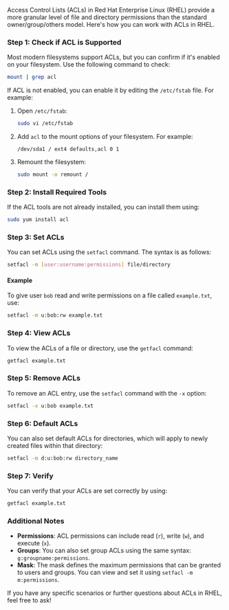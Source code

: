 Access Control Lists (ACLs) in Red Hat Enterprise Linux (RHEL) provide a more granular level of file and directory permissions than the standard owner/group/others model. Here's how you can work with ACLs in RHEL.

### Step 1: Check if ACL is Supported

Most modern filesystems support ACLs, but you can confirm if it's enabled on your filesystem. Use the following command to check:

```bash
mount | grep acl
```

If ACL is not enabled, you can enable it by editing the `/etc/fstab` file. For example:

1. Open `/etc/fstab`:

   ```bash
   sudo vi /etc/fstab
   ```

2. Add `acl` to the mount options of your filesystem. For example:

   ```
   /dev/sda1 / ext4 defaults,acl 0 1
   ```

3. Remount the filesystem:

   ```bash
   sudo mount -o remount /
   ```

### Step 2: Install Required Tools

If the ACL tools are not already installed, you can install them using:

```bash
sudo yum install acl
```

### Step 3: Set ACLs

You can set ACLs using the `setfacl` command. The syntax is as follows:

```bash
setfacl -m [user:username:permissions] file/directory
```

#### Example

To give user `bob` read and write permissions on a file called `example.txt`, use:

```bash
setfacl -m u:bob:rw example.txt
```

### Step 4: View ACLs

To view the ACLs of a file or directory, use the `getfacl` command:

```bash
getfacl example.txt
```

### Step 5: Remove ACLs

To remove an ACL entry, use the `setfacl` command with the `-x` option:

```bash
setfacl -x u:bob example.txt
```

### Step 6: Default ACLs

You can also set default ACLs for directories, which will apply to newly created files within that directory:

```bash
setfacl -m d:u:bob:rw directory_name
```

### Step 7: Verify

You can verify that your ACLs are set correctly by using:

```bash
getfacl example.txt
```

### Additional Notes

- **Permissions**: ACL permissions can include read (`r`), write (`w`), and execute (`x`).
- **Groups**: You can also set group ACLs using the same syntax: `g:groupname:permissions`.
- **Mask**: The mask defines the maximum permissions that can be granted to users and groups. You can view and set it using `setfacl -m m:permissions`.

If you have any specific scenarios or further questions about ACLs in RHEL, feel free to ask!

